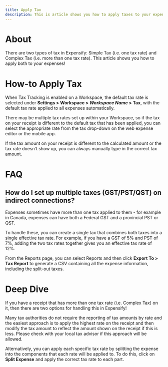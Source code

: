 ```yaml
---
title: Apply Tax
description: This is article shows you how to apply taxes to your expenses!
---
```


<!-- The lines above are required by Jekyll to process the .md file -->

# About

There are two types of tax in Expensify: Simple Tax (i.e. one tax rate) and Complex Tax (i.e. more than one tax rate). This article shows you how to apply both to your expenses!


# How-to Apply Tax

When Tax Tracking is enabled on a Workspace, the default tax rate is selected under **Settings > Workspace > _Workspace Name_ > Tax**, with the default tax rate applied to all expenses automatically. 

There may be multiple tax rates set up within your Workspace, so if the tax on your receipt is different to the default tax that has been applied, you can select the appropriate rate from the tax drop-down on the web expense editor or the mobile app. 

If the tax amount on your receipt is different to the calculated amount or the tax rate doesn’t show up, you can always manually type in the correct tax amount.


# FAQ

## How do I set up multiple taxes (GST/PST/QST) on indirect connections?
Expenses sometimes have more than one tax applied to them - for example in Canada, expenses can have both a Federal GST and a provincial PST or QST. 

To handle these, you can create a single tax that combines both taxes into a single effective tax rate. For example, if you have a GST of 5% and PST of 7%, adding the two tax rates together gives you an effective tax rate of 12%.

From the Reports page, you can select Reports and then click **Export To > Tax Report** to generate a CSV containing all the expense information, including the split-out taxes.


# Deep Dive

If you have a receipt that has more than one tax rate (i.e. Complex Tax) on it, then there are two options for handling this in Expensify!

Many tax authorities do not require the reporting of tax amounts by rate and the easiest approach is to apply the highest rate on the receipt and then modify the tax amount to reflect the amount shown on the receipt if this is less. Please check with your local tax advisor if this approach will be allowed.

Alternatively, you can apply each specific tax rate by splitting the expense into the components that each rate will be applied to. To do this, click on **Split Expense** and apply the correct tax rate to each part.

